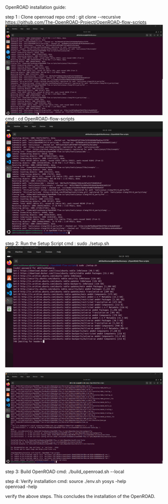 OpenROAD installation guide:


step 1 : Clone openroad repo 
cmd : git clone --recursive https://github.com/The-OpenROAD-Project/OpenROAD-flow-scripts
![clone_OpenROAD](./assets/clone_OpenROAD.png)
cmd : cd OpenROAD-flow-scripts
![clone_OpenROAD-flow-scripts](./assets/cd_OpenROAD-flow-scripts.png)

step 2: Run the Setup Script
cmd : sudo ./setup.sh
![run_setup_script](./assets/run_setup1.png)

![run_setup_script end](./assets/run_setup2.png)

step 3: Build OpenROAD
cmd: ./build_openroad.sh --local

step 4: Verify installation
cmd: 
source ./env.sh
yosys -help  
openroad -help

verify the above steps.
This concludes the installation of the OpenROAD.